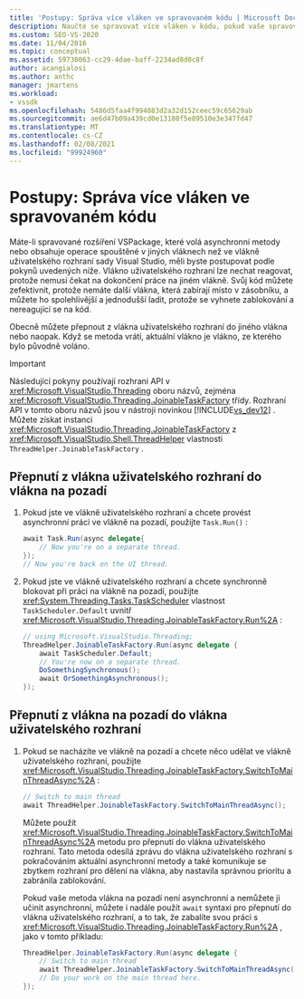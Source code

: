 ```yaml
---
title: 'Postupy: Správa více vláken ve spravovaném kódu | Microsoft Docs'
description: Naučte se spravovat více vláken v kódu, pokud vaše spravovaná rozšíření VSPackage volá asynchronní metody nebo obsahuje operace ve vláknu uživatelského rozhraní sady Visual Studio.
ms.custom: SEO-VS-2020
ms.date: 11/04/2016
ms.topic: conceptual
ms.assetid: 59730063-cc29-4dae-baff-2234ad8d0c8f
author: acangialosi
ms.author: anthc
manager: jmartens
ms.workload:
- vssdk
ms.openlocfilehash: 5486d5faa4f994883d2a32d152ceec59c65629ab
ms.sourcegitcommit: ae6d47b09a439cd0e13180f5e89510e3e347fd47
ms.translationtype: MT
ms.contentlocale: cs-CZ
ms.lasthandoff: 02/08/2021
ms.locfileid: "99924960"
---
```

# <a name="how-to-manage-multiple-threads-in-managed-code"></a>Postupy: Správa více vláken ve spravovaném kódu
Máte-li spravované rozšíření VSPackage, které volá asynchronní metody nebo obsahuje operace spouštěné v jiných vláknech než ve vlákně uživatelského rozhraní sady Visual Studio, měli byste postupovat podle pokynů uvedených níže. Vlákno uživatelského rozhraní lze nechat reagovat, protože nemusí čekat na dokončení práce na jiném vlákně. Svůj kód můžete zefektivnit, protože nemáte další vlákna, která zabírají místo v zásobníku, a můžete ho spolehlivější a jednodušší ladit, protože se vyhnete zablokování a nereagující se na kód.

 Obecně můžete přepnout z vlákna uživatelského rozhraní do jiného vlákna nebo naopak. Když se metoda vrátí, aktuální vlákno je vlákno, ze kterého bylo původně voláno.

> [!IMPORTANT]
> Následující pokyny používají rozhraní API v <xref:Microsoft.VisualStudio.Threading> oboru názvů, zejména <xref:Microsoft.VisualStudio.Threading.JoinableTaskFactory> třídy. Rozhraní API v tomto oboru názvů jsou v nástroji novinkou [!INCLUDE[vs_dev12](../extensibility/includes/vs_dev12_md.md)] . Můžete získat instanci <xref:Microsoft.VisualStudio.Threading.JoinableTaskFactory> z <xref:Microsoft.VisualStudio.Shell.ThreadHelper> vlastnosti `ThreadHelper.JoinableTaskFactory` .

## <a name="switch-from-the-ui-thread-to-a-background-thread"></a>Přepnutí z vlákna uživatelského rozhraní do vlákna na pozadí

1. Pokud jste ve vlákně uživatelského rozhraní a chcete provést asynchronní práci ve vlákně na pozadí, použijte `Task.Run()` :

    ```csharp
    await Task.Run(async delegate{
        // Now you're on a separate thread.
    });
    // Now you're back on the UI thread.

    ```

2. Pokud jste ve vlákně uživatelského rozhraní a chcete synchronně blokovat při práci na vlákně na pozadí, použijte <xref:System.Threading.Tasks.TaskScheduler> vlastnost `TaskScheduler.Default` uvnitř <xref:Microsoft.VisualStudio.Threading.JoinableTaskFactory.Run%2A> :

    ```csharp
    // using Microsoft.VisualStudio.Threading;
    ThreadHelper.JoinableTaskFactory.Run(async delegate {
        await TaskScheduler.Default;
        // You're now on a separate thread.
        DoSomethingSynchronous();
        await OrSomethingAsynchronous();
    });
    ```

## <a name="switch-from-a-background-thread-to-the-ui-thread"></a>Přepnutí z vlákna na pozadí do vlákna uživatelského rozhraní

1. Pokud se nacházíte ve vlákně na pozadí a chcete něco udělat ve vlákně uživatelského rozhraní, použijte <xref:Microsoft.VisualStudio.Threading.JoinableTaskFactory.SwitchToMainThreadAsync%2A> :

    ```csharp
    // Switch to main thread
    await ThreadHelper.JoinableTaskFactory.SwitchToMainThreadAsync();
    ```

     Můžete použít <xref:Microsoft.VisualStudio.Threading.JoinableTaskFactory.SwitchToMainThreadAsync%2A> metodu pro přepnutí do vlákna uživatelského rozhraní. Tato metoda odesílá zprávu do vlákna uživatelského rozhraní s pokračováním aktuální asynchronní metody a také komunikuje se zbytkem rozhraní pro dělení na vlákna, aby nastavila správnou prioritu a zabránila zablokování.

     Pokud vaše metoda vlákna na pozadí není asynchronní a nemůžete ji učinit asynchronní, můžete i nadále použít `await` syntaxi pro přepnutí do vlákna uživatelského rozhraní, a to tak, že zabalíte svou práci s <xref:Microsoft.VisualStudio.Threading.JoinableTaskFactory.Run%2A> , jako v tomto příkladu:

    ```csharp
    ThreadHelper.JoinableTaskFactory.Run(async delegate {
        // Switch to main thread
        await ThreadHelper.JoinableTaskFactory.SwitchToMainThreadAsync();
        // Do your work on the main thread here.
    });
    ```

